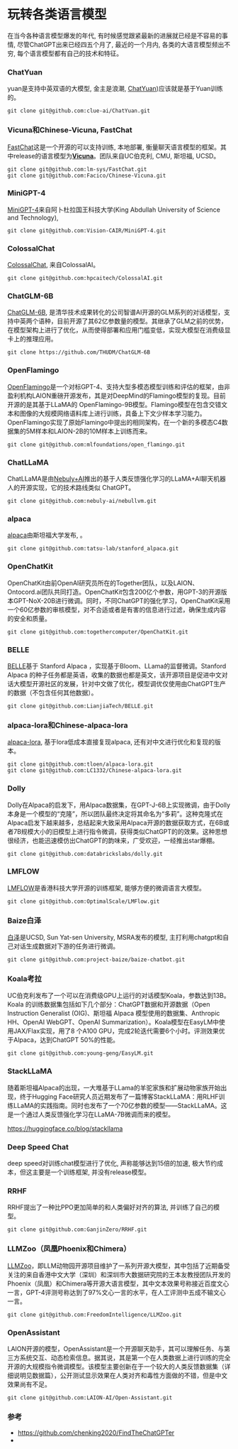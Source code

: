 # 玩转各类语言模型

在当今各种语言模型爆发的年代, 有时候感觉跟紧最新的进展就已经是不容易的事情, 尽管ChatGPT出来已经四五个月了, 最近的一个月内, 各类的大语言模型频出不穷, 每个语言模型都有自己的技术和特征。









### ChatYuan

yuan是支持中英双语的大模型, 金主是浪潮, [ChatYuan](https://github.com/clue-ai/ChatYuan))应该就是基于Yuan训练的。

```
git clone git@github.com:clue-ai/ChatYuan.git
```



### Vicuna和Chinese-Vicuna, FastChat

[FastChat](https://github.com/lm-sys/FastChat)这是一个开源的可以支持训练, 本地部署, 衡量聊天语言模型的框架。其中release的语言模型为[**Vicuna**](https://vicuna.lmsys.org/)。团队来自UC伯克利, CMU, 斯坦福, UCSD。

```
git clone git@github.com:lm-sys/FastChat.git
git clone git@github.com:Facico/Chinese-Vicuna.git
```





### MiniGPT-4

[MiniGPT-4](https://github.com/Vision-CAIR/MiniGPT-4)来自阿卜杜拉国王科技大学(King Abdullah University of Science and Technology), 

```
git clone git@github.com:Vision-CAIR/MiniGPT-4.git
```





### ColossalChat

 [ColossalChat](https://github.com/hpcaitech/ColossalAI/tree/main/applications/Chat), 来自ColossalAI。

```
git clone git@github.com:hpcaitech/ColossalAI.git
```



### ChatGLM-6B

[ChatGLM-6B](https://github.com/THUDM/ChatGLM-6B), 是清华技术成果转化的公司智谱AI开源的GLM系列的对话模型，支持中英两个语种，目前开源了其62亿参数量的模型。其继承了GLM之前的优势，在模型架构上进行了优化，从而使得部署和应用门槛变低，实现大模型在消费级显卡上的推理应用。

```
git clone https://github.com/THUDM/ChatGLM-6B
```





### OpenFlamingo

[ OpenFlamingo](https://github.com/mlfoundations/open_flamingo)是一个对标GPT-4、支持大型多模态模型训练和评估的框架，由非盈利机构LAION重磅开源发布，其是对DeepMind的Flamingo模型的复现。目前开源的是其基于LLaMA的 OpenFlamingo-9B模型。Flamingo模型在包含交错文本和图像的大规模网络语料库上进行训练，具备上下文少样本学习能力。OpenFlamingo实现了原始Flamingo中提出的相同架构，在一个新的多模态C4数据集的5M样本和LAION-2B的10M样本上训练而来。

```
git clone git@github.com:mlfoundations/open_flamingo.git
```





### ChatLLaMA

 ChatLLaMA是由[Nebuly+AI](https://github.com/nebuly-ai/nebullvm)推出的基于人类反馈强化学习的LLaMA+AI聊天机器人的开源实现，它的技术路线类似 ChatGPT。

```
git clone git@github.com:nebuly-ai/nebullvm.git
```





### alpaca

[alpaca](https://github.com/tatsu-lab/stanford_alpaca)由斯坦福大学发布, 。

```
git clone git@github.com:tatsu-lab/stanford_alpaca.git
```





### OpenChatKit

OpenChatKit由前OpenAI研究员所在的Together团队，以及LAION、Ontocord.ai团队共同打造。OpenChatKit包含200亿个参数，用GPT-3的开源版本GPT-NoX-20B进行微调。同时，不同ChatGPT的强化学习，OpenChatKit采用一个60亿参数的审核模型，对不合适或者是有害的信息进行过滤，确保生成内容的安全和质量。

```
git clone git@github.com:togethercomputer/OpenChatKit.git
```





### BELLE

[BELLE](https://github.com/LianjiaTech/BELLE)基于 Stanford Alpaca ，实现基于Bloom、LLama的监督微调。Stanford Alpaca 的种子任务都是英语，收集的数据也都是英文，该开源项目是促进中文对话大模型开源社区的发展，针对中文做了优化，模型调优仅使用由ChatGPT生产的数据（不包含任何其他数据）。

```
git clone git@github.com:LianjiaTech/BELLE.git
```





### alpaca-lora和Chinese-alpaca-lora

[alpaca-lora](https://github.com/tloen/alpaca-lora), 基于lora低成本直接复现alpaca, 还有对中文进行优化和复现的版本。

```
git clone git@github.com:tloen/alpaca-lora.git
git clone git@github.com:LC1332/Chinese-alpaca-lora.git
```



### Dolly

Dolly在Alpaca的启发下，用Alpaca数据集，在GPT-J-6B上实现微调，由于Dolly本身是一个模型的“克隆”，所以团队最终决定将其命名为“多莉”。这种克隆式在Alpaca启发下越来越多，总结起来大致采用Alpaca开源的数据获取方式，在6B或者7B规模大小的旧模型上进行指令微调，获得类似ChatGPT的的效果。这种思想很经济，也能迅速模仿出ChatGPT的韵味来，广受欢迎，一经推出star爆棚。

```
git clone git@github.com:databrickslabs/dolly.git
```



### LMFLOW

[LMFLOW](https://github.com/OptimalScale/LMFlow)是香港科技大学开源的训练框架, 能够方便的微调语言大模型。

```
git clone git@github.com:OptimalScale/LMFlow.git
```





### Baize白泽

[白泽](https://github.com/project-baize/baize-chatbot)是UCSD, Sun Yat-sen University, MSRA发布的模型, 主打利用chatgpt和自己对话生成数据对下游的任务进行微调。

```
git clone git@github.com:project-baize/baize-chatbot.git
```



### Koala考拉

UC伯克利发布了一个可以在消费级GPU上运行的对话模型Koala，参数达到13B。Koala 的训练数据集包括如下几个部分：ChatGPT数据和开源数据（Open Instruction Generalist (OIG)、斯坦福 Alpaca 模型使用的数据集、Anthropic HH、OpenAI WebGPT、OpenAI Summarization）。Koala模型在EasyLM中使用JAX/Flax实现，用了8 个A100 GPU，完成2轮迭代需要6个小时。评测效果优于Alpaca，达到ChatGPT 50%的性能。

```
git clone git@github.com:young-geng/EasyLM.git
```



### StackLLaMA

随着斯坦福Alpaca的出现，一大堆基于LLama的羊驼家族和扩展动物家族开始出现，终于Hugging Face研究人员近期发布了一篇博客StackLLaMA：用RLHF训练LLaMA的实践指南。同时也发布了一个70亿参数的模型——StackLLaMA。这是一个通过人类反馈强化学习在LLaMA-7B微调而来的模型。

 https://huggingface.co/blog/stackllama



### Deep Speed Chat

deep speed对训练chat模型进行了优化, 声称能够达到15倍的加速, 极大节约成本，但这主要是一个训练框架, 并没有release模型。





### RRHF

RRHF提出了一种比PPO更加简单的和人类偏好对齐的算法, 并训练了自己的模型。

```
git clone git@github.com:GanjinZero/RRHF.git
```





### LLMZoo（凤凰Phoenix和Chimera）

[LLMZoo](https://github.com/FreedomIntelligence/LLMZoo)，即LLM动物园开源项目维护了一系列开源大模型，其中包括了近期备受关注的来自香港中文大学（深圳）和深圳市大数据研究院的王本友教授团队开发的Phoenix（凤凰）和Chimera等开源大语言模型，其中文本效果号称接近百度文心一言，GPT-4评测号称达到了97%文心一言的水平，在人工评测中五成不输文心一言。

```
git clone git@github.com:FreedomIntelligence/LLMZoo.git
```





### OpenAssistant

LAION开源的模型，OpenAssistant是一个开源聊天助手，其可以理解任务、与第三方系统交互、动态检索信息。据其说，其是第一个在人类数据上进行训练的完全开源的大规模指令微调模型。该模型主要创新在于一个较大的人类反馈数据集（详细说明见数据篇），公开测试显示效果在人类对齐和毒性方面做的不错，但是中文效果尚有不足。

```
git clone git@github.com:LAION-AI/Open-Assistant.git
```







### 参考

- https://github.com/chenking2020/FindTheChatGPTer
- 

